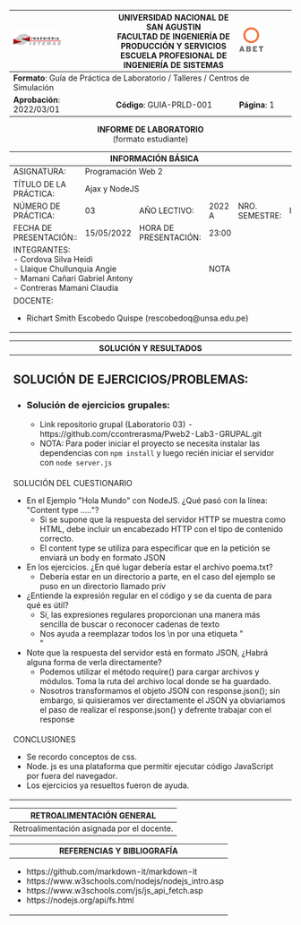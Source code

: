 <div align="center">
<table>
    <theader>
        <tr>
            <td><img src="https://github.com/rescobedoq/pw2/blob/main/epis.png?raw=true" alt="EPIS" style="width:50%; height:auto"/></td>
            <th>
                <span style="font-weight:bold;">UNIVERSIDAD NACIONAL DE SAN AGUSTIN</span><br />
                <span style="font-weight:bold;">FACULTAD DE INGENIERÍA DE PRODUCCIÓN Y SERVICIOS</span><br />
                <span style="font-weight:bold;">ESCUELA PROFESIONAL DE INGENIERÍA DE SISTEMAS</span>
            </th>
            <td><img src="https://github.com/rescobedoq/pw2/blob/main/abet.png?raw=true" alt="ABET" style="width:50%; height:auto"/></td>
        </tr>
    </theader>
    <tbody>
        <tr><td colspan="3"><span style="font-weight:bold;">Formato</span>: Guía de Práctica de Laboratorio / Talleres / Centros de Simulación</td></tr>
        <tr><td><span style="font-weight:bold;">Aprobación</span>:  2022/03/01</td><td><span style="font-weight:bold;">Código</span>: GUIA-PRLD-001</td><td><span style="font-weight:bold;">Página</span>: 1</td></tr>
    </tbody>
</table>
</div>

<div align="center">
<span style="font-weight:bold;">INFORME DE LABORATORIO</span><br />
<span>(formato estudiante)</span>
</div>


<table>
<theader>
<tr><th colspan="6">INFORMACIÓN BÁSICA</th></tr>
</theader>
<tbody>
<tr><td>ASIGNATURA:</td><td colspan="5">Programación Web 2</td></tr>
<tr><td>TÍTULO DE LA PRÁCTICA:</td><td colspan="5">Ajax y NodeJS</td></tr>
<tr>
<td>NÚMERO DE PRÁCTICA:</td><td>03</td><td>AÑO LECTIVO:</td><td>2022 A</td><td>NRO. SEMESTRE:</td><td>III</td>
</tr>
<tr>
<td>FECHA DE PRESENTACIÓN::</td><td>15/05/2022</td><td>HORA DE PRESENTACIÓN:</td><td colspan="3">23:00</td>
</tr>
  <tr>
    <td colspan="3">INTEGRANTES: <br/>
    - Cordova Silva Heidi<br/>
    - Llaique Chullunquia Angie<br/>
    - Mamani Cañari Gabriel Antony<br/>
    - Contreras Mamani Claudia     
    </td>
    <td>NOTA</td><td colspan="3"></td>
  </tr>

<tr><td colspan="6">DOCENTE:
<ul>
<li>Richart Smith Escobedo Quispe (rescobedoq@unsa.edu.pe)</li>
</ul>
</td>
</<tr>
</tdbody>
</table>

<table>
<theader>
<tr><th colspan="6">SOLUCIÓN Y RESULTADOS</th></tr>
</theader>
<tbody>

<tr><td colspan="6"><h2>SOLUCIÓN DE EJERCICIOS/PROBLEMAS:</h2>
<ul>

 <li>
    <h3>Solución de ejercicios grupales: </h3>
     <ul>
        <li>Link repositorio grupal (Laboratorio 03) - https://github.com/ccontrerasma/Pweb2-Lab3-GRUPAL.git</li>
       <li>NOTA: Para poder iniciar el proyecto se necesita instalar las dependencias con <code>npm install</code> y luego recién iniciar el servidor con <code>node server.js</code></li>

</ul>
</td>
</<tr>
  <tr><td colspan="6">SOLUCIÓN DEL CUESTIONARIO
<ul>
<li>En el Ejemplo "Hola Mundo" con NodeJS. ¿Qué pasó con la línea: "Content type ….."?
    <ul>
        <li>Si se supone que la respuesta del servidor HTTP se muestra como HTML, debe incluir un encabezado HTTP con el tipo de contenido correcto.</li>
        <li>El content type se utiliza para especificar que en la petición se enviará un body en formato JSON</li>
    </ul>
    </li>
<li>En los ejercicios. ¿En qué lugar debería estar el archivo poema.txt?
    <ul>
        <li>Debería estar en un directorio a parte, en el caso del ejemplo se puso en un directorio llamado priv</li>
    </ul>
    </li>
<li>¿Entiende la expresión regular en el código y se da cuenta de para qué es útil?
    <ul>
        <li> Sí, las expresiones regulares proporcionan una manera más sencilla de buscar o reconocer cadenas de texto</li>
        <li>Nos ayuda a reemplazar todos los \n por una etiqueta "<br/>"</li>
    </ul>
    </li>
<li>Note que la respuesta del servidor está en formato JSON, ¿Habrá alguna forma de verla directamente?
    <ul>
        <li>Podemos utilizar el método require() para cargar archivos y módulos. Toma la ruta del archivo local donde se ha guardado.</li>
        <li>Nosotros transformamos el objeto JSON con response.json(); sin embargo, si quisieramos ver directamente el JSON ya obviariamos el paso de realizar el response.json() y defrente trabajar con el response</li>
    </ul>
    </li>
</ul>
</td>
</<tr>
    <tr><td colspan="6">CONCLUSIONES
<ul>
<li>Se recordo conceptos de css. </li>
<li>Node. js es una plataforma que permitir ejecutar código JavaScript por fuera del navegador. </li>
<li>Los ejercicios ya resueltos fueron de ayuda. </li>
</ul>
</td>
</<tr>
</tdbody>
</table>


<table>
<theader>
<tr><th colspan="6">RETROALIMENTACIÓN GENERAL</th></tr>
</theader>
<tbody>

<tr><td colspan="6">Retroalimentación asignada por el docente. 
</td>

</tdbody>
</table>


<table>
<theader>
<tr><th colspan="6">REFERENCIAS Y BIBLIOGRAFÍA</th></tr>
</theader>
<tbody>

<tr><td colspan="6">
    <ul>
        <li>
            https://github.com/markdown-it/markdown-it
        </li>
        <li>
           https://www.w3schools.com/nodejs/nodejs_intro.asp
        </li>
        <li>
           https://www.w3schools.com/js/js_api_fetch.asp
        </li>
        <li>https://nodejs.org/api/fs.html</li>
    </ul>
    
    
</td>

</tdbody>
</table>

